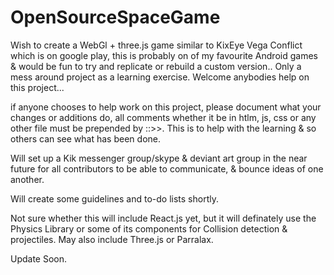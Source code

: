 # OpenSourceSpaceGame
Wish to create a WebGl + three.js game similar to KixEye Vega Conflict which is on google play, this is probably on of my favourite Android games & would be fun to try and replicate or rebuild a custom version.. Only a mess around project as a learning exercise.
Welcome anybodies help on this project... 

if anyone chooses to help work on this project, please document what your changes or additions do,
all comments whether it be in htlm, js, css or any other file must be prepended by ::>>. This is to help with the learning & so others can see what has been done.

Will set up a Kik messenger group/skype & deviant art group in the near future for all contributors to be able to communicate,
& bounce ideas of one another.

Will create some guidelines and to-do lists shortly.

Not sure whether this will include React.js yet, but it will definately use the Physics Library
or some of its components for Collision detection & projectiles. May also include Three.js or Parralax.

Update Soon.
